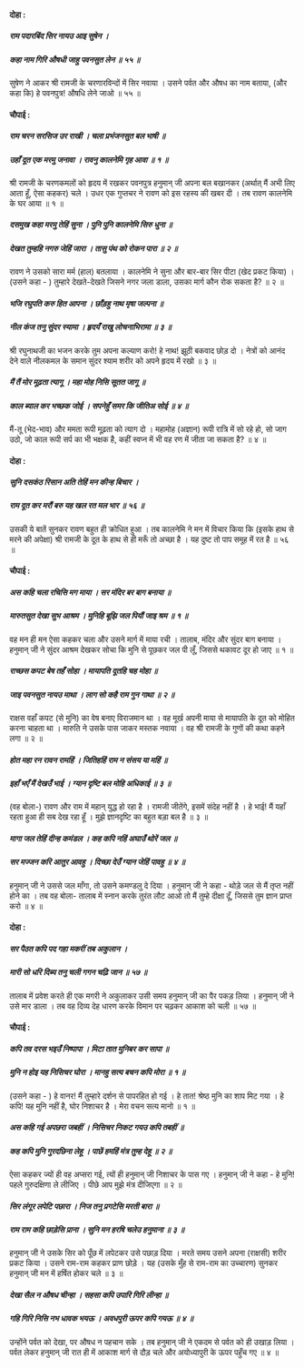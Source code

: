 #### दोहा :

##### राम पदारबिंद सिर नायउ आइ सुषेन ।
##### कहा नाम गिरि औषधी जाहु पवनसुत लेन ॥ ५५ ॥

सुषेण ने आकर श्री रामजी के चरणारविन्दों में सिर नवाया । उसने पर्वत और औषध का नाम बताया, (और कहा कि) हे पवनपुत्र! औषधि लेने जाओ ॥ ५५ ॥

#### चौपाई :

##### राम चरन सरसिज उर राखी । चला प्रभंजनसुत बल भाषी ॥
##### उहाँ दूत एक मरमु जनावा । रावनु कालनेमि गृह आवा ॥ १ ॥

श्री रामजी के चरणकमलों को हृदय में रखकर पवनपुत्र हनुमान् जी अपना बल बखानकर (अर्थात् मैं अभी लिए आता हूँ, ऐसा कहकर) चले । उधर एक गुप्तचर ने रावण को इस रहस्य की खबर दी । तब रावण कालनेमि के घर आया ॥ १ ॥

##### दसमुख कहा मरमु तेहिं सुना । पुनि पुनि कालनेमि सिरु धुना ॥
##### देखत तुम्हहि नगरु जेहिं जारा । तासु पंथ को रोकन पारा ॥ २ ॥

रावण ने उसको सारा मर्म (हाल) बतलाया । कालनेमि ने सुना और बार-बार सिर पीटा (खेद प्रकट किया) । (उसने कहा - ) तुम्हारे देखते-देखते जिसने नगर जला डाला, उसका मार्ग कौन रोक सकता है? ॥ २ ॥

##### भजि रघुपति करु हित आपना । छाँड़हु नाथ मृषा जल्पना ॥
##### नील कंज तनु सुंदर स्यामा । हृदयँ राखु लोचनाभिरामा ॥ ३ ॥

श्री रघुनाथजी का भजन करके तुम अपना कल्याण करो! हे नाथ! झूठी बकवाद छोड़ दो । नेत्रों को आनंद देने वाले नीलकमल के समान सुंदर श्याम शरीर को अपने हृदय में रखो ॥ ३ ॥

##### मैं तैं मोर मूढ़ता त्यागू । महा मोह निसि सूतत जागू ॥
##### काल ब्याल कर भच्छक जोई । सपनेहुँ समर कि जीतिअ सोई ॥ ४ ॥

मैं-तू (भेद-भाव) और ममता रूपी मूढ़ता को त्याग दो । महामोह (अज्ञान) रूपी रात्रि में सो रहे हो, सो जाग उठो, जो काल रूपी सर्प का भी भक्षक है, कहीं स्वप्न में भी वह रण में जीता जा सकता है? ॥ ४ ॥

#### दोहा :

##### सुनि दसकंठ रिसान अति तेहिं मन कीन्ह बिचार ।
##### राम दूत कर मरौं बरु यह खल रत मल भार ॥ ५६ ॥

उसकी ये बातें सुनकर रावण बहुत ही क्रोधित हुआ । तब कालनेमि ने मन में विचार किया कि (इसके हाथ से मरने की अपेक्षा) श्री रामजी के दूत के हाथ से ही मरूँ तो अच्छा है । यह दुष्ट तो पाप समूह में रत है ॥ ५६ ॥

#### चौपाई :

##### अस कहि चला रचिसि मग माया । सर मंदिर बर बाग बनाया ॥
##### मारुतसुत देखा सुभ आश्रम । मुनिहि बूझि जल पियौं जाइ श्रम ॥ १ ॥

वह मन ही मन ऐसा कहकर चला और उसने मार्ग में माया रची । तालाब, मंदिर और सुंदर बाग बनाया । हनुमान् जी ने सुंदर आश्रम देखकर सोचा कि मुनि से पूछकर जल पी लूँ, जिससे थकावट दूर हो जाए ॥ १ ॥

##### राच्छस कपट बेष तहँ सोहा । मायापति दूतहि चह मोहा ॥
##### जाइ पवनसुत नायउ माथा । लाग सो कहै राम गुन गाथा ॥ २ ॥

राक्षस वहाँ कपट (से मुनि) का वेष बनाए विराजमान था । वह मूर्ख अपनी माया से मायापति के दूत को मोहित करना चाहता था । मारुति ने उसके पास जाकर मस्तक नवाया । वह श्री रामजी के गुणों की कथा कहने लगा ॥ २ ॥

##### होत महा रन रावन रामहिं । जितिहहिं राम न संसय या महिं ॥
##### इहाँ भएँ मैं देखउँ भाई । ग्यान दृष्टि बल मोहि अधिकाई ॥ ३ ॥

(वह बोला-) रावण और राम में महान् युद्ध हो रहा है । रामजी जीतेंगे, इसमें संदेह नहीं है । हे भाई! मैं यहाँ रहता हुआ ही सब देख रहा हूँ । मुझे ज्ञानदृष्टि का बहुत बड़ा बल है ॥ ३ ॥

##### मागा जल तेहिं दीन्ह कमंडल । कह कपि नहिं अघाउँ थोरें जल ॥
##### सर मज्जन करि आतुर आवहु । दिच्छा देउँ ग्यान जेहिं पावहु ॥ ४ ॥

हनुमान् जी ने उससे जल माँगा, तो उसने कमण्डलु दे दिया । हनुमान् जी ने कहा - थोड़े जल से मैं तृप्त नहीं होने का । तब वह बोला- तालाब में स्नान करके तुरंत लौट आओ तो मैं तुम्हे दीक्षा दूँ, जिससे तुम ज्ञान प्राप्त करो ॥ ४ ॥

#### दोहा :

##### सर पैठत कपि पद गहा मकरीं तब अकुलान ।
##### मारी सो धरि दिब्य तनु चली गगन चढ़ि जान ॥ ५७ ॥

तालाब में प्रवेश करते ही एक मगरी ने अकुलाकर उसी समय हनुमान् जी का पैर पकड़ लिया । हनुमान् जी ने उसे मार डाला । तब वह दिव्य देह धारण करके विमान पर चढ़कर आकाश को चली ॥ ५७ ॥

#### चौपाई :

##### कपि तव दरस भइउँ निष्पापा । मिटा तात मुनिबर कर सापा ॥
##### मुनि न होइ यह निसिचर घोरा । मानहु सत्य बचन कपि मोरा ॥ १ ॥

(उसने कहा - ) हे वानर! मैं तुम्हारे दर्शन से पापरहित हो गई । हे तात! श्रेष्ठ मुनि का शाप मिट गया । हे कपि! यह मुनि नहीं है, घोर निशाचर है । मेरा वचन सत्य मानो ॥ १ ॥

##### अस कहि गई अपछरा जबहीं । निसिचर निकट गयउ कपि तबहीं ॥
##### कह कपि मुनि गुरदछिना लेहू । पाछें हमहिं मंत्र तुम्ह देहू ॥ २ ॥

ऐसा कहकर ज्यों ही वह अप्सरा गई, त्यों ही हनुमान् जी निशाचर के पास गए । हनुमान् जी ने कहा - हे मुनि! पहले गुरुदक्षिणा ले लीजिए । पीछे आप मुझे मंत्र दीजिएगा ॥ २ ॥

##### सिर लंगूर लपेटि पछारा । निज तनु प्रगटेसि मरती बारा ॥
##### राम राम कहि छाड़ेसि प्राना । सुनि मन हरषि चलेउ हनुमाना ॥ ३ ॥

हनुमान् जी ने उसके सिर को पूँछ में लपेटकर उसे पछाड़ दिया । मरते समय उसने अपना (राक्षसी) शरीर प्रकट किया । उसने राम-राम कहकर प्राण छोड़े । यह (उसके मुँह से राम-राम का उच्चारण) सुनकर हनुमान् जी मन में हर्षित होकर चले ॥ ३ ॥

##### देखा सैल न औषध चीन्हा । सहसा कपि उपारि गिरि लीन्हा ॥
##### गहि गिरि निसि नभ धावक भयऊ । अवधपुरी ऊपर कपि गयऊ ॥ ४ ॥

उन्होंने पर्वत को देखा, पर औषध न पहचान सके । तब हनुमान् जी ने एकदम से पर्वत को ही उखाड़ लिया । पर्वत लेकर हनुमान् जी रात ही में आकाश मार्ग से दौड़ चले और अयोध्यापुरी के ऊपर पहुँच गए ॥ ४ ॥